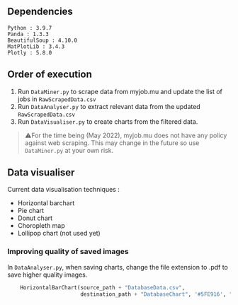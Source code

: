 ## Dependencies ##
```
Python : 3.9.7
Panda : 1.3.3
BeautifulSoup : 4.10.0
MatPlotLib : 3.4.3
Plotly : 5.8.0
```


## Order of execution ## 
1. Run `DataMiner.py` to scrape data from myjob.mu and update the list of jobs in `RawScrapedData.csv`
2. Run `DataAnalyser.py` to extract relevant data from the updated `RawScrapedData.csv`
3. Run `DataVisualiser.py` to create charts from the filtered data.

> ⚠️For the time being (May 2022), myjob.mu does not have any policy against web scraping. This may change in the future so use `DataMiner.py` at your own risk.

## Data visualiser ##

Current data visualisation techniques :
- Horizontal barchart
- Pie chart
- Donut chart
- Choropleth map
- Lollipop chart (not used yet)
### Improving quality of saved images ###

In `DataAnalyser.py`, when saving charts, change the file extension to .pdf to save higher quality images.

```python
    HorizontalBarChart(source_path + "DatabaseData.csv",
                       destination_path + "DatabaseChart", '#5FE916', "Databases.pdf") # pdf file extension
```
